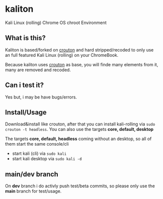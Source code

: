 # kaliton
Kali Linux (rolling) Chrome OS chroot Environment 


## What is this?

Kaliton is based/forked on [crouton](https://github.com/dnschneid/crouton) and hard stripped/recoded to
only use an full featured Kali Linux (rolling) on your ChromeBook.

Because kaliton uses [crouton](https://github.com/dnschneid/crouton) as base, you will finde many elements
from it, many are removed and recoded.

## Can i test it?

Yes but, i may be have bugs/errors.

## Install/Usage

Download&install like crouton, after that you can install kali-rolling via `sudo crouton -t headless`.
You can also use the targets **core, default, desktop**

The targets **core, default, headless** coming without an desktop, so all of them start the same console/cli

- start kali (cli) via `sudo kali`
- start kali desktop via `sudo kali -d`

## main/dev branch

On **dev** branch i do activly push test/beta commits, so please only
use the **main** branch for test/usage.